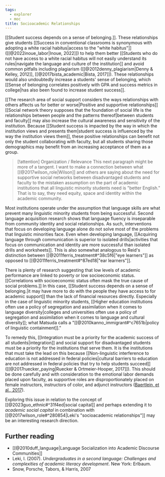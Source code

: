 ```yaml
---
tags:
  - explorer
  - moc
title: Socioacademic Relationships
---
```

[[Student success depends on a sense of belonging.]]. These relationships give students [[Success in conventional classrooms is synonymous with adopting a white racial habitus|access to the "white habitus"]] ([[@2022inoue_labor|Inoue, 2022]]) to help them better [[Students who do not have access to a white racial habitus will not easily understand its rules|navigate the language and culture of the institution]] and avoid common pitfalls including plagiarism ([[@2012denny_plagiarism|Denny & Kelley, 2012]], [[@2017bista_academic|Bista, 2017]]). These relationships would also undoubtedly increase a students' sense of belonging, which [[Sense of belonging correlates positively with GPA and success metrics in college|has also been found to increase student success]].

[[The research area of social support considers the ways relationships with others affects us for better or worse|Positive and supportive relationships]] [[Social network theory supposes that the foundation of social life is the relationships between people and the patterns thereof|between students and faculty]] may also increase the cultural awareness and sensitivity of the institution. Because [[Student success is impacted by the way in which the institution views and presents them|student success is influenced by the way the institution views them]], these positive relationships can benefit not only the student collaborating with faculty, but all students sharing those demographics may benefit from an increasing acceptance of them as a group.

> [!attention] Organization / Relevance
> This next paragraph might be more of a tangent. I want to make a connection between what [[@2017wilson_role|Wilson]] and others are saying about the need for supportive social networks between disadvantaged students and faculty to the mistaken assumption on the part of academic institutions that all linguistic minority students need is "better English." That is to say, they need equity, space and identity within the academic community.

Most institutions operate under the assumption that language skills are what prevent many linguistic minority students from being successful. Second language acquisition research shows that language fluency is inseparable from community identity and social relationships. As such, interventions that focus on developing language alone do not solve most of the problems that linguistic minorities face. Even when developing language, [[Acquiring language through communication is superior to isolated drills|activities that focus on communication and identity are more successful than isolated drills and worksheets]]. This is also somewhat analogous to Reid's distinction between [[@2011ferris_treatment#^38c5f6|"eye learners"]] as opposed to [[@2011ferris_treatment#^87ed18|"ear learners"]].

There is plenty of research suggesting that low levels of academic performance are linked to poverty or low socioeconomic status. [[Correlations with socioeconomic status often mask the true cause of social problems.]] In this case, [[Student success depends on a sense of belonging.|it may have more to do with the people they have access to for academic support]] than the lack of financial resources directly. Especially in the case of linguistic minority students, [[Higher education institutions often use a policy of segregation and assimilation when it comes to language diversity|colleges and universities often use a policy of segregation and assimilation when it comes to language and cultural diversity]]; what Matsuda calls a "[[@2010kanno_immigrant#^c7651b|policy of linguistic containment]]."

To remedy this, [[Integration must be a priority for the academic success of all students|integration]] and social support for disadvantaged students must be a priority for the institutions that serve them. It is the institutions that must take the lead on this because [[Non-linguistic interference to education is not addressed in federal policies|cultural barriers to education are not addressed in federal policies that try to help students succeed]] ([[@2017ruecker_paying|Ruecker & Ortmeier-Hooper, 2017]]). This should be done carefully and with consideration to the emotional labor demands placed upon faculty, as supportive roles are disproportionately placed on female instructors, instructors of color, and adjunct instructors ([Baertlein, et al., 2017](https://docs.google.com/presentation/d/1DpM1sGxZV2MhBXdPVO-XZzaAzo1ct8dBWjVWaVv91wI/edit#slide=id.g276bbfd5d2_0_4)). 

Exploring this issue in relation to the concept of [[@2023guo_ethnic#^31f4ed|social capital]] and perhaps extending it to *academic social capital* in combination with [[@2017wilson_role#^280854|Leki's "socioacademic relationships"]] may be an interesting research direction.

## Further reading
- [[@2010duff_language|Language Socialization into Academic Discourse Communities]]
- Leki, I. (2007). *Undergraduates in a second language: Challenges and complexities of academic literacy development*. New York: Erlbaum.
- Snow, Porsche, Tabors, & Harris, 2007
